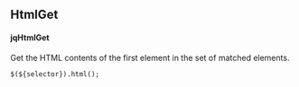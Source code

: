 ## HtmlGet
#### jqHtmlGet
Get the HTML contents of the first element in the set of matched elements.
```
$(${selector}).html();
```